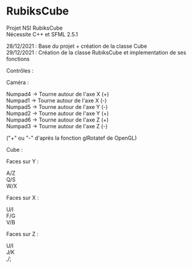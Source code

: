 # RubiksCube
Projet NSI RubiksCube  
Nécessite C++ et SFML 2.5.1  

28/12/2021 : Base du projet + création de la classe Cube  
29/12/2021 : Création de la classe RubiksCube et implementation de ses fonctions  

Contrôles :  

Caméra :  

Numpad4 -> Tourne autour de l'axe X (+)  
Numpad1 -> Tourne autour de l'axe X (-)  
Numpad5 -> Tourne autour de l'axe Y (-)  
Numpad2 -> Tourne autour de l'axe Y (+)  
Numpad6 -> Tourne autour de l'axe Z (+)  
Numpad3 -> Tourne autour de l'axe Z (-)  

("+" ou "-" d'après la fonction glRotatef de OpenGL)

Cube :

Faces sur Y :

A/Z  
Q/S  
W/X  

Faces sur X :  

U/I  
F/G  
V/B  

Faces sur Z :  

U/I  
J/K  
,/;  
